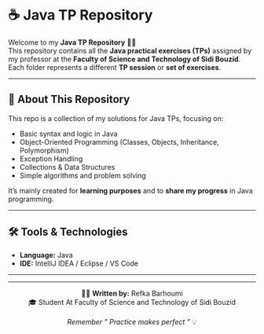 # ☕ Java TP Repository

Welcome to my **Java TP Repository** 👩‍💻  
This repository contains all the **Java practical exercises (TPs)** assigned by my professor at the **Faculty of Science and Technology of Sidi Bouzid**.  
Each folder represents a different **TP session** or **set of exercises**.

---

## 📂 About This Repository
This repo is a collection of my solutions for Java TPs, focusing on:
- Basic syntax and logic in Java  
- Object-Oriented Programming (Classes, Objects, Inheritance, Polymorphism)  
- Exception Handling  
- Collections & Data Structures  
- Simple algorithms and problem solving  

It’s mainly created for **learning purposes** and to **share my progress** in Java programming.

---

## 🛠️ Tools & Technologies
- **Language:** Java 
- **IDE:** IntelliJ IDEA / Eclipse / VS Code  

---
---

<p align="center">
  👩‍🎓 <b>Written by:</b> Refka Barhoumi <br>
  🎓 Student At Faculty of Science and Technology of Sidi Bouzid <br><br>
  <i> Remember " Practice makes perfect ”</i> 💡
</p>

